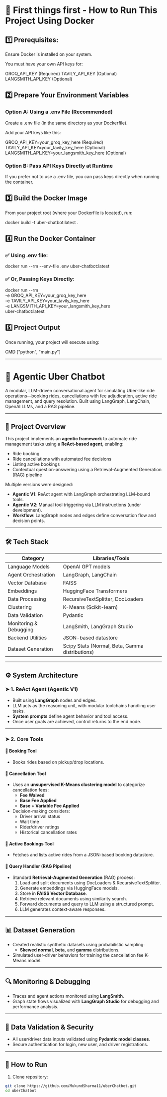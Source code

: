 # 🚀 First things first - How to Run This Project Using Docker
## 1️⃣ Prerequisites:

Ensure Docker is installed on your system.

You must have your own API keys for:

GROQ_API_KEY (Required)
TAVILY_API_KEY (Optional)
LANGSMITH_API_KEY (Optional)

## 2️⃣ Prepare Your Environment Variables
### Option A: Using a .env File (Recommended)

Create a .env file (in the same directory as your Dockerfile).

Add your API keys like this:

GROQ_API_KEY=your_groq_key_here (Required)
TAVILY_API_KEY=your_tavily_key_here (Optional)
LANGSMITH_API_KEY=your_langsmith_key_here (Optional)

### Option B: Pass API Keys Directly at Runtime

If you prefer not to use a .env file, you can pass keys directly when running the container.

## 3️⃣ Build the Docker Image

From your project root (where your Dockerfile is located), run:

docker build -t uber-chatbot:latest .

## 4️⃣ Run the Docker Container
### ✅ Using .env file:

docker run --rm --env-file .env uber-chatbot:latest

### ✅ Or, Passing Keys Directly:

docker run --rm \
  -e GROQ_API_KEY=your_groq_key_here \
  -e TAVILY_API_KEY=your_tavily_key_here \
  -e LANGSMITH_API_KEY=your_langsmith_key_here \
  uber-chatbot:latest

## 5️⃣ Project Output

Once running, your project will execute using:

CMD ["python", "main.py"]

-------------------------------------------------------------------------------------------------------------------------------------------------

# 🚖 Agentic Uber Chatbot

A modular, LLM-driven conversational agent for simulating Uber-like ride operations—booking rides, cancellations with fee adjudication, active ride management, and query resolution. Built using LangGraph, LangChain, OpenAI LLMs, and a RAG pipeline.

---

## 📌 Project Overview

This project implements an **agentic framework** to automate ride management tasks using a **ReAct-based agent**, enabling:
- Ride booking
- Ride cancellations with automated fee decisions
- Listing active bookings
- Contextual question-answering using a Retrieval-Augmented Generation (RAG) pipeline

Multiple versions were designed:
- **Agentic V1**: ReAct agent with LangGraph orchestrating LLM-bound tools.
- **Agentic V2**: Manual tool triggering via LLM instructions (under development).
- **Workflow**: LangGraph nodes and edges define conversation flow and decision points.

---

## 🛠️ Tech Stack

| Category                | Libraries/Tools                              |
|-------------------------|----------------------------------------------|
| Language Models         | OpenAI GPT models                            |
| Agent Orchestration     | LangGraph, LangChain                         |
| Vector Database         | FAISS                                        |
| Embeddings              | HuggingFace Transformers                     |
| Data Processing         | RecursiveTextSplitter, DocLoaders            |
| Clustering              | K-Means (Scikit-learn)                       |
| Data Validation         | Pydantic                                     |
| Monitoring & Debugging  | LangSmith, LangGraph Studio                  |
| Backend Utilities       | JSON-based datastore                         |
| Dataset Generation      | Scipy Stats (Normal, Beta, Gamma distributions) |

---

## ⚙️ System Architecture

### ➤ 1. ReAct Agent (Agentic V1)
- Built using **LangGraph** nodes and edges.
- LLM acts as the reasoning unit, with modular toolchains handling user tasks.
- **System prompts** define agent behavior and tool access.
- Once user goals are achieved, control returns to the end node.

---

### ➤ 2. Core Tools

#### 📍 Booking Tool
- Books rides based on pickup/drop locations.

#### 📍 Cancellation Tool
- Uses an **unsupervised K-Means clustering model** to categorize cancellation fees:
  - **Fee Waived**
  - **Base Fee Applied**
  - **Base + Variable Fee Applied**
- Decision-making considers:
  - Driver arrival status
  - Wait time
  - Rider/driver ratings
  - Historical cancellation rates

#### 📍 Active Bookings Tool
- Fetches and lists active rides from a JSON-based booking datastore.

#### 📍 Query Handler (RAG Pipeline)
- Standard **Retrieval-Augmented Generation** (RAG) process:
  1. Load and split documents using DocLoaders & RecursiveTextSplitter.
  2. Generate embeddings via HuggingFace models.
  3. Store in **FAISS Vector Database**.
  4. Retrieve relevant documents using similarity search.
  5. Forward documents and query to LLM using a structured prompt.
  6. LLM generates context-aware responses.

---

## 📊 Dataset Generation

- Created realistic synthetic datasets using probabilistic sampling:
  - **Skewed normal**, **beta**, and **gamma** distributions.
- Simulated user-driver behaviors for training the cancellation fee K-Means model.

---

## 🔍 Monitoring & Debugging

- Traces and agent actions monitored using **LangSmith**.
- Graph state flows visualized with **LangGraph Studio** for debugging and performance analysis.

---

## 🔐 Data Validation & Security

- All user/driver data inputs validated using **Pydantic model classes**.
- Secure authentication for login, new user, and driver registrations.

---

## 🚀 How to Run

1. Clone repository:
```bash
git clone https://github.com/MukundSharma11/uberChatbot.git
cd uberChatbot

